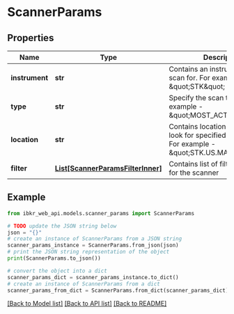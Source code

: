 # ScannerParams


## Properties

Name | Type | Description | Notes
------------ | ------------- | ------------- | -------------
**instrument** | **str** | Contains an instrument, which to scan for. For example - \&quot;STK\&quot; | [optional] 
**type** | **str** | Specify the scan type to use. For example - \&quot;MOST_ACTIVE_USD\&quot; | [optional] 
**location** | **str** | Contains location code, where to look for specified instrument. For example - \&quot;STK.US.MAJOR\&quot; | [optional] 
**filter** | [**List[ScannerParamsFilterInner]**](ScannerParamsFilterInner.md) | Contains list of filters supported for the scanner | [optional] 

## Example

```python
from ibkr_web_api.models.scanner_params import ScannerParams

# TODO update the JSON string below
json = "{}"
# create an instance of ScannerParams from a JSON string
scanner_params_instance = ScannerParams.from_json(json)
# print the JSON string representation of the object
print(ScannerParams.to_json())

# convert the object into a dict
scanner_params_dict = scanner_params_instance.to_dict()
# create an instance of ScannerParams from a dict
scanner_params_from_dict = ScannerParams.from_dict(scanner_params_dict)
```
[[Back to Model list]](../README.md#documentation-for-models) [[Back to API list]](../README.md#documentation-for-api-endpoints) [[Back to README]](../README.md)


